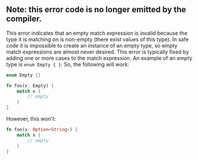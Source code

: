 ## Note: this error code is no longer emitted by the compiler.

This error indicates that an empty match expression is invalid because the type
it is matching on is non-empty (there exist values of this type). In safe code
it is impossible to create an instance of an empty type, so empty match
expressions are almost never desired. This error is typically fixed by adding
one or more cases to the match expression.
An example of an empty type is `enum Empty { }`. So, the following will work:
```rust
enum Empty {}

fn foo(x: Empty) {
    match x {
        // empty
    }
}
```
However, this won't:
```rust
fn foo(x: Option<String>) {
    match x {
        // empty
    }
}
```
